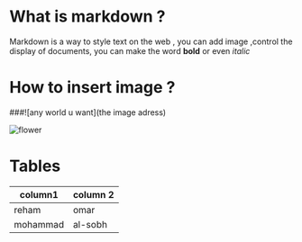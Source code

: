 # What is markdown ?
Markdown is a way to style text on the web , you can add image ,control the display of documents,
you can make the word **bold** or even *italic*

# How to insert image ?
###![any world u want](the image adress)

![flower](https://hips.hearstapps.com/hmg-prod.s3.amazonaws.com/images/artificia-floral-background-royalty-free-image-538588902-1548692473.jpg?crop=1.00xw:0.754xh;0,0.0561xh&resize=480:*)

# Tables

column1 | column 2
------------ | -------------
reham | omar
mohammad | al-sobh


